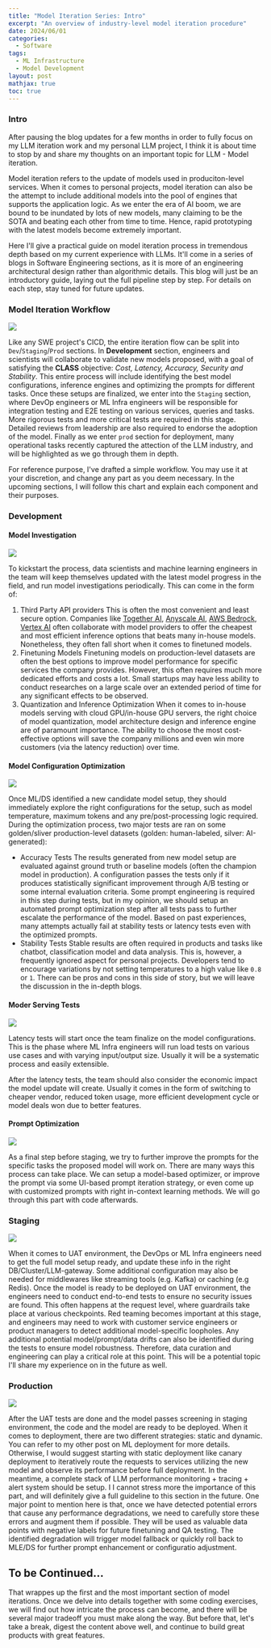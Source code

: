 ```yaml
---
title: "Model Iteration Series: Intro"
excerpt: "An overview of industry-level model iteration procedure"
date: 2024/06/01
categories:
  - Software
tags:
  - ML Infrastructure
  - Model Development
layout: post
mathjax: true
toc: true
---
```


### Intro

After pausing the blog updates for a few months in order to fully focus on my LLM iteration work and my personal LLM project, I think it is about time to stop by and share my thoughts on an important topic for LLM - Model iteration.

Model iteration refers to the update of models used in produciton-level services. When it comes to personal projects, model iteration can also be the attempt to include additional models into the pool of engines that supports the application logic. As we enter the era of AI boom, we are bound to be inundated by lots of new models, many claiming to be the SOTA and beating each other from time to time. Hence, rapid prototyping with the latest models become extremely important.

Here I\'ll give a practical guide on model iteration process in tremendous depth based on my current experience with LLMs. It\'ll come in a series of blogs in Software Engineering sections, as it is more of an engineering architectural design rather than algorithmic details. This blog will just be an introductory guide, laying out the full pipeline step by step. For details on each step, stay tuned for future updates.

### Model Iteration Workflow

![](/source/images/SWE/Model-Iteration-Flow.png)

Like any SWE project's CICD, the entire iteration flow can be split into `Dev`/`Staging`/`Prod` sections. In **Development** section, engineers and scientists will collaborate to validate new models proposed, with a goal of satisfying the **CLASS** objective: _Cost, Latency, Accuracy, Security and Stability_. This entire process will include identifying the best model configurations, inference engines and optimizing the prompts for different tasks. Once these setups are finalized, we enter into the `Staging` section, where DevOp engineers or ML Infra engineers will be responsible for integration testing and E2E testing on various services, queries and tasks. More rigorous tests and more critical tests are required in this stage. Detailed reviews from leadership are also required to endorse the adoption of the model. Finally as we enter `prod` section for deployment, many operational tasks recently captured the attection of the LLM industry, and will be highlighted as we go through them in depth.

For reference purpose, I\'ve drafted a simple workflow. You may use it at your discretion, and change any part as you deem necessary. In the upcoming sections, I will follow this chart and explain each component and their purposes.

### Development

#### Model Investigation

![](/source/images/SWE/model_iteration_1.png)

To kickstart the process, data scientists and machine learning engineers in the team will keep themselves updated with the latest model progress in the field, and run model investigations periodically. This can come in the form of:

1. Third Party API providers
   This is often the most convenient and least secure option. Companies like [Together AI](https://www.together.xyz/), [Anyscale AI](https://www.anyscale.com/), [AWS Bedrock](https://aws.amazon.com/bedrock/), [Vertex AI](https://cloud.google.com/vertex-ai) often collaborate with model providers to offer the cheapest and most efficient inference options that beats many in-house models. Nonetheless, they often fall short when it comes to finetuned models.
2. Finetuning Models
   Finetuning models on production-level datasets are often the best options to improve model performance for specific services the company provides. However, this often requires much more dedicated efforts and costs a lot. Small startups may have less ability to conduct researches on a large scale over an extended period of time for any significant effects to be observed.
3. Quantization and Inference Optimization
   When it comes to in-house models serving with cloud GPU/in-house GPU servers, the right choice of model quantization, model architecture design and inference engine are of paramount importance. The ability to choose the most cost-effective options will save the company millions and even win more customers (via the latency reduction) over time.

#### Model Configuration Optimization

![](/source/images/SWE/model_iteration_2.png)

Once ML/DS identified a new candidate model setup, they should immediately explore the right configurations for the setup, such as model temperature, maximum tokens and any pre/post-processing logic required. During the optimization process, two major tests are ran on some golden/sliver production-level datasets (golden: human-labeled, silver: AI-generated):

- Accuracy Tests
  The results generated from new model setup are evaluated against ground truth or baseline models (often the champion model in production). A configuration passes the tests only if it produces statistically significant improvement through A/B testing or some internal evaluation criteria. Some prompt engineering is required in this step during tests, but in my opinion, we should setup an automated prompt optimization step after all tests pass to further escalate the performance of the model. Based on past experiences, many attempts actually fail at stability tests or latency tests even with the optimized prompts.
- Stability Tests
  Stable results are often required in products and tasks like chatbot, classification model and data analysis. This is, however, a frequently ignored aspect for personal projects. Developers tend to encourage variations by not setting temperatures to a high value like `0.8` or `1`. There can be pros and cons in this side of story, but we will leave the discussion in the in-depth blogs.

#### Moder Serving Tests

![](/source/images/SWE/model_iteration_3.png)

Latency tests will start once the team finalize on the model configurations. This is the phase where ML Infra engineers will run load tests on various use cases and with varying input/output size. Usually it will be a systematic process and easily extensible.

After the latency tests, the team should also consider the economic impact the model update will create. Usually it comes in the form of switching to cheaper vendor, reduced token usage, more efficient development cycle or model deals won due to better features.

#### Prompt Optimization

![](/source/images/SWE/model_iteration_4.png)

As a final step before staging, we try to further improve the prompts for the specific tasks the proposed model will work on. There are many ways this process can take place. We can setup a model-based optimizer, or improve the prompt via some UI-based prompt iteration strategy, or even come up with customized prompts with right in-context learning methods. We will go through this part with code afterwards.

### Staging

![](/source/images/SWE/model_iteration_5.png)

When it comes to UAT environment, the DevOps or ML Infra engineers need to get the full model setup ready, and update these info in the right DB/Cluster/LLM-gateway. Some additional configuration may also be needed for middlewares like streaming tools (e.g. Kafka) or caching (e.g Redis). Once the model is ready to be deployed on UAT environment, the engineers need to conduct end-to-end tests to ensure no security issues are found. This often happens at the request level, where guardrails take place at various checkpoints. Red teaming becomes important at this stage, and engineers may need to work with customer service engineers or product managers to detect additional model-specific loopholes. Any additional potential model/prompt/data drifts can also be identified during the tests to ensure model robustness. Therefore, data curation and engineering can play a critical role at this point. This will be a potential topic I\'ll share my experience on in the future as well.

### Production

![](/source/images/SWE/model_iteration_6.png)

After the UAT tests are done and the model passes screening in staging environment, the code and the model are ready to be deployed. When it comes to deployment, there are two different strategies: static and dynamic. You can refer to my other post on ML deployment for more details. Otherwise, I would suggest starting with static deployment like canary deployment to iteratively route the requests to services utilizing the new model and observe its performance before full deployment. In the meantime, a complete stack of LLM performance monitoring + tracing + alert system should be setup. I I cannot stress more the importance of this part, and will definitely give a full guideline to this section in the future. One major point to mention here is that, once we have detected potential errors that cause any performance degradations, we need to carefully store these errors and augment them if possible. They will be used as valuable data points with negative labels for future finetuning and QA testing. The identified degradation will trigger model fallback or quickly roll back to MLE/DS for further prompt enhancement or configuratio adjustment.

## To be Continued...

That wrappes up the first and the most important section of model iterations. Once we delve into details together with some coding exercises, we will find out how intricate the process can become, and there will be several major tradeoff you must make along the way. But before that, let\'s take a break, digest the content above well, and continue to build great products with great features.
